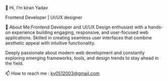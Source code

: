 👋 Hi, I’m kiran Yadav

  Frontend Developer | UI/UX designer

  
💫 About Me:Frontend Developer and UI/UX Design enthusiast with a hands-on experience building engaging, responsive, and user-focused web applications. Skilled in creating seamless user interfaces that combine aesthetic appeal with intuitive functionality.

 Deeply passionate about modern web development and constantly exploring emerging frameworks, tools, and design trends to stay ahead in the field.

 
📫 How to reach me : ky0512003@gmail.com
  
 
